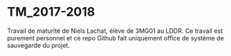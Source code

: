 # TM_2017-2018
Travail de maturité de Niels Lachat, élève de 3MG01 au LDDR.
Ce travail est purement personnel et ce repo Github fait uniquement office de système de sauvegarde du projet.
